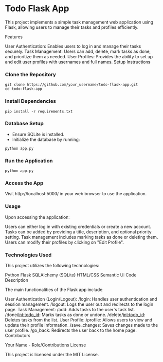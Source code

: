 # Todo Flask App

This project implements a simple task management web application using Flask, allowing users to manage their tasks and profiles efficiently.

Features

User Authentication: Enables users to log in and manage their tasks securely.
Task Management: Users can add, delete, mark tasks as done, and prioritize them as needed.
User Profiles: Provides the ability to set up and edit user profiles with usernames and full names.
Setup Instructions

### Clone the Repository
```
git clone https://github.com/your_username/todo-flask-app.git
cd todo-flask-app
```
### Install Dependencies
```
pip install -r requirements.txt
```
### Database Setup
* Ensure SQLite is installed.
* Initialize the database by running:
```
python app.py
```
### Run the Application
```
python app.py
```
### Access the App
Visit http://localhost:5000/ in your web browser to use the application.

### Usage

Upon accessing the application:

Users can either log in with existing credentials or create a new account.
Tasks can be added by providing a title, description, and optional priority setting.
Task management includes marking tasks as done or deleting them.
Users can modify their profiles by clicking on "Edit Profile".

### Technologies Used

This project utilizes the following technologies:

Python
Flask
SQLAlchemy (SQLite)
HTML/CSS
Semantic UI
Code Description

The main functionalities of the Flask app include:

User Authentication (Login/Logout):
/login: Handles user authentication and session management.
/logout: Logs the user out and redirects to the login page.
Task Management:
/add: Adds tasks to the user's task list.
/done/<int:todo_id>: Marks tasks as done or undone.
/delete/<int:todo_id>: Deletes tasks from the list.
User Profile:
/profile: Allows users to view and update their profile information.
/save_changes: Saves changes made to the user profile.
/go_back: Redirects the user back to the home page.
Contributors

Your Name - Role/Contributions
License

This project is licensed under the MIT License.

